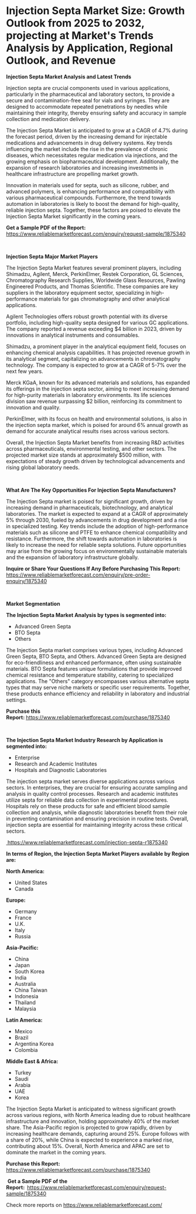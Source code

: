 <p><h1>Injection Septa Market Size: Growth Outlook from 2025 to 2032, projecting at Market's Trends Analysis by Application, Regional Outlook, and Revenue</h1></p><p><strong>Injection Septa Market Analysis and Latest Trends</strong></p>
<p><p>Injection septa are crucial components used in various applications, particularly in the pharmaceutical and laboratory sectors, to provide a secure and contamination-free seal for vials and syringes. They are designed to accommodate repeated penetrations by needles while maintaining their integrity, thereby ensuring safety and accuracy in sample collection and medication delivery.</p><p>The Injection Septa Market is anticipated to grow at a CAGR of 4.7% during the forecast period, driven by the increasing demand for injectable medications and advancements in drug delivery systems. Key trends influencing the market include the rise in the prevalence of chronic diseases, which necessitates regular medication via injections, and the growing emphasis on biopharmaceutical development. Additionally, the expansion of research laboratories and increasing investments in healthcare infrastructure are propelling market growth.</p><p>Innovation in materials used for septa, such as silicone, rubber, and advanced polymers, is enhancing performance and compatibility with various pharmaceutical compounds. Furthermore, the trend towards automation in laboratories is likely to boost the demand for high-quality, reliable injection septa. Together, these factors are poised to elevate the Injection Septa Market significantly in the coming years.</p></p>
<p><strong>Get a Sample PDF of the Report:&nbsp;</strong> <a href="https://www.reliablemarketforecast.com/enquiry/request-sample/1875340?utm_campaign=3296&utm_medium=2&utm_source=Github&utm_content=ia&utm_term=05032025&utm_id=injection-septa">https://www.reliablemarketforecast.com/enquiry/request-sample/1875340</a></p>
<p>&nbsp;</p>
<p><strong>Injection Septa Major Market Players</strong></p>
<p><p>The Injection Septa Market features several prominent players, including Shimadzu, Agilent, Merck, PerkinElmer, Restek Corporation, GL Sciences, Chromatography Research Supplies, Worldwide Glass Resources, Pawling Engineered Products, and Thomas Scientific. These companies are key suppliers in the laboratory equipment sector, specializing in high-performance materials for gas chromatography and other analytical applications.</p><p>Agilent Technologies offers robust growth potential with its diverse portfolio, including high-quality septa designed for various GC applications. The company reported a revenue exceeding $4 billion in 2023, driven by innovations in analytical instruments and consumables. </p><p>Shimadzu, a prominent player in the analytical equipment field, focuses on enhancing chemical analysis capabilities. It has projected revenue growth in its analytical segment, capitalizing on advancements in chromatography technology. The company is expected to grow at a CAGR of 5-7% over the next few years.</p><p>Merck KGaA, known for its advanced materials and solutions, has expanded its offerings in the injection septa sector, aiming to meet increasing demand for high-purity materials in laboratory environments. Its life sciences division saw revenue surpassing $2 billion, reinforcing its commitment to innovation and quality.</p><p>PerkinElmer, with its focus on health and environmental solutions, is also in the injection septa market, which is poised for around 6% annual growth as demand for accurate analytical results rises across various sectors.</p><p>Overall, the Injection Septa Market benefits from increasing R&D activities across pharmaceuticals, environmental testing, and other sectors. The projected market size stands at approximately $500 million, with expectations of steady growth driven by technological advancements and rising global laboratory needs.</p></p>
<p>&nbsp;</p>
<p><strong>What Are The Key Opportunities For Injection Septa Manufacturers?</strong></p>
<p><p>The Injection Septa market is poised for significant growth, driven by increasing demand in pharmaceuticals, biotechnology, and analytical laboratories. The market is expected to expand at a CAGR of approximately 5% through 2030, fueled by advancements in drug development and a rise in specialized testing. Key trends include the adoption of high-performance materials such as silicone and PTFE to enhance chemical compatibility and resistance. Furthermore, the shift towards automation in laboratories is likely to increase the need for reliable septa solutions. Future opportunities may arise from the growing focus on environmentally sustainable materials and the expansion of laboratory infrastructure globally.</p></p>
<p><strong>Inquire or Share Your Questions If Any Before Purchasing This Report:</strong> <a href="https://www.reliablemarketforecast.com/enquiry/pre-order-enquiry/1875340?utm_campaign=3296&utm_medium=2&utm_source=Github&utm_content=ia&utm_term=05032025&utm_id=injection-septa">https://www.reliablemarketforecast.com/enquiry/pre-order-enquiry/1875340</a></p>
<p>&nbsp;</p>
<p><strong>Market Segmentation</strong></p>
<p><strong>The Injection Septa Market Analysis by types is segmented into:</strong></p>
<p><ul><li>Advanced Green Septa</li><li>BTO Septa</li><li>Others</li></ul></p>
<p><p>The Injection Septa market comprises various types, including Advanced Green Septa, BTO Septa, and Others. Advanced Green Septa are designed for eco-friendliness and enhanced performance, often using sustainable materials. BTO Septa features unique formulations that provide improved chemical resistance and temperature stability, catering to specialized applications. The "Others" category encompasses various alternative septa types that may serve niche markets or specific user requirements. Together, these products enhance efficiency and reliability in laboratory and industrial settings.</p></p>
<p><strong>Purchase this Report:&nbsp;</strong><a href="https://www.reliablemarketforecast.com/purchase/1875340?utm_campaign=3296&utm_medium=2&utm_source=Github&utm_content=ia&utm_term=05032025&utm_id=injection-septa">https://www.reliablemarketforecast.com/purchase/1875340</a></p>
<p>&nbsp;</p>
<p><strong>The Injection Septa Market Industry Research by Application is segmented into:</strong></p>
<p><ul><li>Enterprise</li><li>Research and Academic Institutes</li><li>Hospitals and Diagnostic Laboratories</li></ul></p>
<p><p>The injection septa market serves diverse applications across various sectors. In enterprises, they are crucial for ensuring accurate sampling and analysis in quality control processes. Research and academic institutes utilize septa for reliable data collection in experimental procedures. Hospitals rely on these products for safe and efficient blood sample collection and analysis, while diagnostic laboratories benefit from their role in preventing contamination and ensuring precision in routine tests. Overall, injection septa are essential for maintaining integrity across these critical sectors.</p></p>
<p><a href="https://www.reliablemarketforecast.com/injection-septa-r1875340?utm_campaign=3296&utm_medium=2&utm_source=Github&utm_content=ia&utm_term=05032025&utm_id=injection-septa">&nbsp;https://www.reliablemarketforecast.com/injection-septa-r1875340</a></p>
<p><strong>In terms of Region, the Injection Septa Market Players available by Region are:</strong></p>
<p>
    <p> <strong> North America: </strong>
        <ul>
            <li>United States</li>
            <li>Canada</li>
        </ul>
        </p> 
    <p> <strong> Europe: </strong>
        <ul>
            <li>Germany</li>
            <li>France</li>
            <li>U.K.</li>
            <li>Italy</li>
            <li>Russia</li>
        </ul>
        </p> 
    <p> <strong> Asia-Pacific: </strong>
        <ul>
            <li>China</li>
            <li>Japan</li>
            <li>South Korea</li>
            <li>India</li>
            <li>Australia</li>
            <li>China Taiwan</li>
            <li>Indonesia</li>
            <li>Thailand</li>
            <li>Malaysia</li>
        </ul>
        </p> 
    <p> <strong> Latin America: </strong>
        <ul>
            <li>Mexico</li>
            <li>Brazil</li>
            <li>Argentina Korea</li>
            <li>Colombia</li>
        </ul>
        </p> 
    <p> <strong> Middle East & Africa: </strong>
        <ul>
            <li>Turkey</li>
            <li>Saudi</li>
            <li>Arabia</li>
            <li>UAE</li>
            <li>Korea</li>
        </ul>
    </p>
    </p>
<p><p>The Injection Septa Market is anticipated to witness significant growth across various regions, with North America leading due to robust healthcare infrastructure and innovation, holding approximately 40% of the market share. The Asia-Pacific region is projected to grow rapidly, driven by increasing healthcare demands, capturing around 25%. Europe follows with a share of 20%, while China is expected to experience a marked rise, contributing about 15%. Overall, North America and APAC are set to dominate the market in the coming years.</p></p>
<p><strong>Purchase this Report: </strong><a href="https://www.reliablemarketforecast.com/purchase/1875340?utm_campaign=3296&utm_medium=2&utm_source=Github&utm_content=ia&utm_term=05032025&utm_id=injection-septa">https://www.reliablemarketforecast.com/purchase/1875340</a></p>
<p>&nbsp;<strong>Get a Sample PDF of the Report:&nbsp;&nbsp;</strong><a href="https://www.reliablemarketforecast.com/enquiry/request-sample/1875340?utm_campaign=3296&utm_medium=2&utm_source=Github&utm_content=ia&utm_term=05032025&utm_id=injection-septa">https://www.reliablemarketforecast.com/enquiry/request-sample/1875340</a></p>
<p><strong></strong></p>
<p>Check more reports on <a href="https://www.reliablemarketforecast.com/?utm_campaign=3296&utm_medium=2&utm_source=Github&utm_content=ia&utm_term=05032025&utm_id=injection-septa">https://www.reliablemarketforecast.com/</a></p>